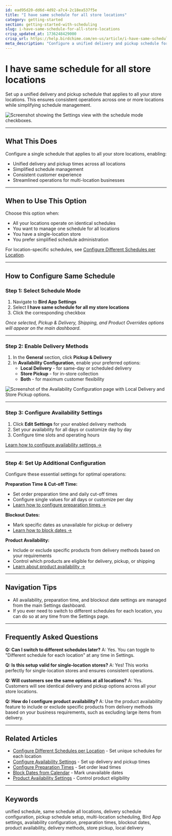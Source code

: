 ```yaml
---
id: ead95d20-dd6d-4d92-a7c4-2c18ea537f5e
title: "I have same schedule for all store locations"
category: getting-started
section: getting-started-with-scheduling
slug: i-have-same-schedule-for-all-store-locations
crisp_updated_at: 1736248429000
crisp_url: https://help.birdchime.com/en-us/article/i-have-same-schedule-for-all-store-locations-13ukhrg/
meta_description: "Configure a unified delivery and pickup schedule for all store locations in Bird App. Step-by-step setup for merchants with consistent operations across multiple locations."
---
```


# I have same schedule for all store locations

Set up a unified delivery and pickup schedule that applies to all your store locations. This ensures consistent operations across one or more locations while simplifying schedule management.

![Screenshot showing the Settings view with the schedule mode checkboxes.](https://storage.crisp.chat/users/helpdesk/website/ca826b447482b000/screenshot-2024-12-16-074117_m9ctr8.png)

---

## What This Does

Configure a single schedule that applies to all your store locations, enabling:
- Unified delivery and pickup times across all locations
- Simplified schedule management
- Consistent customer experience
- Streamlined operations for multi-location businesses

---

## When to Use This Option

Choose this option when:
- All your locations operate on identical schedules
- You want to manage one schedule for all locations
- You have a single-location store
- You prefer simplified schedule administration

For location-specific schedules, see [Configure Different Schedules per Location](https://help.birdchime.com/en-us/article/i-have-different-schedule-for-different-store-locations-1f6j2p0/).

---

## How to Configure Same Schedule

### Step 1: Select Schedule Mode

1. Navigate to **Bird App Settings**
2. Select **I have same schedule for all my store locations**
3. Click the corresponding checkbox

*Once selected, Pickup & Delivery, Shipping, and Product Overrides options will appear on the main dashboard.*

---

### Step 2: Enable Delivery Methods

1. In the **General** section, click **Pickup & Delivery**
2. In **Availability Configuration**, enable your preferred options:
   - **Local Delivery** - for same-day or scheduled delivery
   - **Store Pickup** - for in-store collection
   - **Both** - for maximum customer flexibility

![Screenshot of the Availability Configuration page with Local Delivery and Store Pickup options.](https://storage.crisp.chat/users/helpdesk/website/ca826b447482b000/screenshot-2024-12-16-074401_1n49qgu.png)

---

### Step 3: Configure Availability Settings

1. Click **Edit Settings** for your enabled delivery methods
2. Set your availability for all days or customize day by day
3. Configure time slots and operating hours

[Learn how to configure availability settings →](https://help.birdchime.com/en-us/article/configure-availability-settings-199dozz/)

---

### Step 4: Set Up Additional Configuration

Configure these essential settings for optimal operations:

**Preparation Time & Cut-off Time:**
- Set order preparation time and daily cut-off times
- Configure single values for all days or customize per day
- [Learn how to configure preparation times →](https://help.birdchime.com/en-us/article/configure-order-preparation-times-1b43s8n/)

**Blockout Dates:**
- Mark specific dates as unavailable for pickup or delivery
- [Learn how to block dates →](https://help.birdchime.com/en-us/article/how-to-block-dates-from-calendar-tllghq/)

**Product Availability:**
- Include or exclude specific products from delivery methods based on your requirements
- Control which products are eligible for delivery, pickup, or shipping
- [Learn about product availability →](https://help.birdchime.com/en-us/article/block-shipping-local-delivery-pickup-using-applicable-products-1fzgo08/)

---

## Navigation Tips

- All availability, preparation time, and blockout date settings are managed from the main Settings dashboard.
- If you ever need to switch to different schedules for each location, you can do so at any time from the Settings page.

---

## Frequently Asked Questions

**Q: Can I switch to different schedules later?**
A: Yes. You can toggle to "Different schedule for each location" at any time in Settings.

**Q: Is this setup valid for single-location stores?**
A: Yes! This works perfectly for single-location stores and ensures consistent operations.

**Q: Will customers see the same options at all locations?**
A: Yes. Customers will see identical delivery and pickup options across all your store locations.

**Q: How do I configure product availability?**
A: Use the product availability feature to include or exclude specific products from delivery methods based on your business requirements, such as excluding large items from delivery.

---

## Related Articles

- [Configure Different Schedules per Location](https://help.birdchime.com/en-us/article/i-have-different-schedule-for-different-store-locations-1f6j2p0/) - Set unique schedules for each location
- [Configure Availability Settings](https://help.birdchime.com/en-us/article/configure-availability-settings-199dozz/) - Set up delivery and pickup times
- [Configure Preparation Times](https://help.birdchime.com/en-us/article/configure-order-preparation-times-1b43s8n/) - Set order lead times
- [Block Dates from Calendar](https://help.birdchime.com/en-us/article/how-to-block-dates-from-calendar-tllghq/) - Mark unavailable dates
- [Product Availability Settings](https://help.birdchime.com/en-us/article/block-shipping-local-delivery-pickup-using-applicable-products-1fzgo08/) - Control product eligibility

---

## Keywords

unified schedule, same schedule all locations, delivery schedule configuration, pickup schedule setup, multi-location scheduling, Bird App settings, availability configuration, preparation times, blockout dates, product availability, delivery methods, store pickup, local delivery

